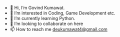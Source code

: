 - 👋 Hi, I’m Govind Kumawat.
- 👀 I’m interested in Coding, Game Development etc.
- 🌱 I’m currently learning Python.
- 💞️ I’m looking to collaborate on here
- 📫 How to reach me deukumawat4@gmail.com
